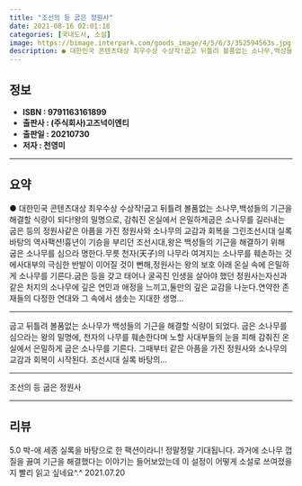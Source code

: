```yaml
---
title: "조선의 등 굽은 정원사"
date: 2021-08-16 02:01:18
categories: [국내도서, 소설]
image: https://bimage.interpark.com/goods_image/4/5/6/3/352594563s.jpg
description: ● 대한민국 콘텐츠대상 최우수상 수상작!굽고 뒤틀려 볼품없는 소나무,백성들의 기근을 해결할 식량이 되다!왕의 밀명으로, 감춰진 온실에서 은밀하게굽은 소나무를 길러내는 굽은 등의 정원사같은 아픔을 가진 정원사와 소나무의 교감과 회복을 그린조선시대 실록 바탕의 역사팩션!흉년이 기승을 부리
---
```


## **정보**

- **ISBN : 9791163161899**
- **출판사 : (주식회사)고즈넉이엔티**
- **출판일 : 20210730**
- **저자 : 천영미**

------



## **요약**

●  대한민국 콘텐츠대상 최우수상 수상작!굽고 뒤틀려 볼품없는 소나무,백성들의 기근을 해결할 식량이 되다!왕의 밀명으로, 감춰진 온실에서 은밀하게굽은 소나무를 길러내는 굽은 등의 정원사같은 아픔을 가진 정원사와 소나무의 교감과 회복을 그린조선시대 실록 바탕의 역사팩션!흉년이 기승을 부리던 조선시대,왕은 백성들의 기근을 해결하기 위해 굽은 소나무를 심으라 명한다.무릇 천자(天子)의 나무라 여겨지는 소나무를 훼손하는 것에사대부의 극심한 반발이 이어질 것이 뻔해,정원사는 왕의 보호 아래 온실 속에 은밀하게 소나무를 기른다.굽은 등을 갖고 태어나 굴곡진 인생을 살아야 했던 정원사는자신과 같은 처지의 소나무에 깊은 연민과 애정을 느끼고,둘만의 깊은 교감을 나눈다.연약한 존재들의 다정한 연대와 그 속에서 샘솟는 지대한 생명...

------

굽고 뒤틀려 볼품없는 소나무가 백성들의 기근을 해결할 식량이 되었다. 굽은 소나무를 심으라는 왕의 밀명에, 천자의 나무를 훼손한다며 노할 사대부들의 눈을 피해 감춰진 온실에서 은밀하게 굽은 소나무를 기른다. 그때부터 같은 아픔을 가진 정원사와 소나무의 교감과 회복이 시작된다. 조선시대 실록 바탕의... 

------


조선의 등 굽은 정원사 

------


## **리뷰** 

5.0 박-애 세종 실록을 바탕으로 한 팩션이라니! 정말정말 기대됩니다. 과거에 소나무 껍질을 끓여 기근을 해결했다는 이야기는 들어보았는데 이 설정이 어떻게 소설로 쓰여졌을지 빨리 읽고 싶네요^.^ 2021.07.20 <br/>